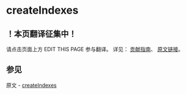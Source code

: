 # createIndexes

## ！本页翻译征集中！

请点击页面上方 EDIT THIS PAGE 参与翻译。
详见：
[贡献指南]( https://github.com/JinMuInfo/MongoDB-Manual-zh/blob/master/CONTRIBUTING.md )、
[原文链接](  https://docs.mongodb.com/manual/reference/command/createIndexes/  )。

## 参见

原文 - [createIndexes]( https://docs.mongodb.com/manual/reference/command/createIndexes/ )

